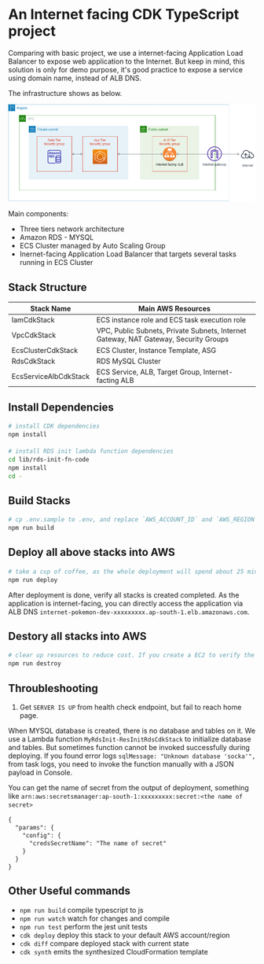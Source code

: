 # An Internet facing CDK TypeScript project

Comparing with basic project, we use a internet-facing Application Load Balancer to expose web application to the Internet. But keep in mind, this solution is only for demo purpose, it's good practice to expose a service using domain name, instead of ALB DNS.

The infrastructure shows as below.

![](./images/internet-facing-diagram.png)

Main components:

- Three tiers network architecture
- Amazon RDS - MYSQL
- ECS Cluster managed by Auto Scaling Group
- Inernet-facing Application Load Balancer that targets several tasks running in ECS Cluster

## Stack Structure

| Stack Name            | Main AWS Resources                                                                   |
| --------------------- | ------------------------------------------------------------------------------------ |
| IamCdkStack           | ECS instance role and ECS task execution role                                        |
| VpcCdkStack           | VPC, Public Subnets, Private Subnets, Internet Gateway, NAT Gateway, Security Groups |
| EcsClusterCdkStack    | ECS Cluster, Instance Template, ASG                                                  |
| RdsCdkStack           | RDS MySQL Cluster                                                                    |
| EcsServiceAlbCdkStack | ECS Service, ALB, Target Group, Internet-facting ALB                                 |

## Install Dependencies

```sh
# install CDK dependencies
npm install

# install RDS init lambda function dependencies
cd lib/rds-init-fn-code
npm install
cd -
```

## Build Stacks

```sh
# cp .env.sample to .env, and replace `AWS_ACCOUNT_ID` and `AWS_REGION`
npm run build
```

## Deploy all above stacks into AWS

```sh
# take a cup of coffee, as the whole deployment will spend about 25 mins
npm run deploy
```

After deployment is done, verify all stacks is created completed. As the application is internet-facing, you can directly access the application via ALB DNS `internet-pokemon-dev-xxxxxxxxx.ap-south-1.elb.amazonaws.com`.

## Destory all stacks into AWS

```sh
# clear up resources to reduce cost. If you create a EC2 to verify the application, DON'T forget to terminate it before clear up all resources.
npm run destroy
```

## Throubleshooting

1. Get `SERVER IS UP` from health check endpoint, but fail to reach home page.

When MYSQL database is created, there is no database and tables on it. We use a Lambda function `MyRdsInit-ResInitRdsCdkStack` to initialize database and tables. But sometimes function cannot be invoked successfully during deploying. If you found error logs `sqlMessage: "Unknown database 'socka'",` from task logs, you need to invoke the function manually with a JSON payload in Console.

You can get the name of secret from the output of deployment, something like `arn:aws:secretsmanager:ap-south-1:xxxxxxxxx:secret:<the name of secret>`

```
{
  "params": {
    "config": {
      "credsSecretName": "The name of secret"
    }
  }
}
```

## Other Useful commands

- `npm run build` compile typescript to js
- `npm run watch` watch for changes and compile
- `npm run test` perform the jest unit tests
- `cdk deploy` deploy this stack to your default AWS account/region
- `cdk diff` compare deployed stack with current state
- `cdk synth` emits the synthesized CloudFormation template
